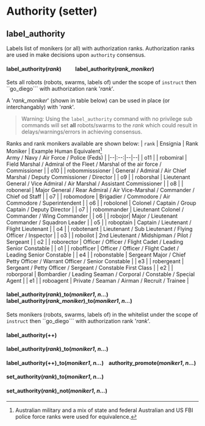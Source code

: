 # Authority (setter)



## label_authority
Labels list of monikers (or all) with authorization ranks.  Authorization ranks are used in make decisions upon ```authority``` consensus.
#### label_authority(*rank*) &nbsp; &nbsp; &nbsp; &nbsp; &nbsp; label_authority(*rank_moniker*)
Sets all robots (robots, swarms, labels of) under the scope of ```instruct``` then ``go_diego``` with authorization rank '*rank*'.

A '*rank_moniker*' (shown in table below) can be used in place (or interchangably) with '*rank*'.
> Warning:
> Using the ```label_authority``` command with no privilege sub commands will set **all** robots/swarms to the *rank* which could result in delays/warnings/errors in achieving consensus.

Ranks and rank monikers available are shown below:
| ```rank``` | Ensignia | Rank Moniker | Example Human Equivalent[^human_ranks]<br>Army / Navy / Air Force / Police (Feds) |
|--|:--:|--|--|
| o11 | | robomiral | Field Marshal / Admiral of the Fleet / Marshal of the air force / Commissioner |
| o10 | | robommisssioner | General / Admiral / Air Chief Marshal /  Deputy Commissioner / Director |
| o9 | | roborshal | Lieutenant General / Vice Admiral / Air Marshal /  Assistant Commissioner |
| o8 | | roboneral | Major General / Rear Admiral / Air Vice-Marshal / Commander / Chief od Staff |
| o7 | | robomodore | Brigadier / Commodore / Air Commodore / Superintendent |
| o6 | | robolonel | Colonel / Captain / Group Captain / Deputy Director |
| o7 | | robommander | Lieutenant Colonel / Commander / Wing Commander |
| o6 | | robojor| Major / Lieutenant Commander / Squadron Leader |
| o5 | | roboptain | Captain / Lieutenant / Flight Lieutenant |
| o4 | | robotenant | Lieutenant / Sub Lieutenant / Flying Officer / Inspector |
| o3 | | roboilot | 2nd Lieutenant / Midshipman / Pilot / Sergeant |
| o2 | | roborector | Officer / Officer / Flight Cadet / Leading Senior Constable |
| o1 | | robofficer | Officer / Officer / Flight Cadet / Leading Senior Constable |
| e4 | | robonstable | Sergeant Major / Chief Petty Officer / Warrant Officer / Senior Constable |
| e3 | | robergeant | Sergeant /  Petty Officer / Sergeant / Constable First Class |
| e2 | | roborporal | Bombardier / Leading Seaman / Corporal / Constable / Special Agent |
| e1 | | roboagent | Private / Seaman / Airman / Recruit / Trainee |
[^human_ranks]: Australian military and a mix of state and federal Australian and US FBI police force ranks were used for equivalence.
#### label_authority(*rank*)_to(*moniker1*, *n...*) &nbsp; &nbsp; &nbsp; &nbsp; &nbsp; label_authority(*rank_moniker*)_to(*moniker1*, *n...*) 
Sets monikers (robots, swarms, labels of) in the whitelist under the scope of ```instruct``` then ``go_diego``` with authorization rank '*rank*'.
#### label_authority(++)

#### label_authority(*rank*)_to(*moniker1*, *n...*)

####  label_authority(++)_to(*moniker1*, *n...*) &nbsp; &nbsp;authority_promote(*moniker1*, *n...*)

#### set_authority(*rank*)_to(*moniker1*, *n...*)
#### set_authority(*rank*)_not(*moniker1*, *n...*)